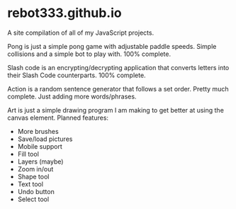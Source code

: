# rebot333.github.io
A site compilation of all of my JavaScript projects.



Pong is just a simple pong game with adjustable paddle speeds. Simple collisions and a simple bot to play with.
100% complete.



Slash code is an encrypting/decrypting application that converts letters into their Slash Code counterparts.
100% complete.



Action is a random sentence generator that follows a set order.
Pretty much complete. Just adding more words/phrases.



Art is just a simple drawing program I am making to get better at using the canvas element.
Planned features:
   + More brushes
   + Save/load pictures
   + Mobile support
   + Fill tool
   + Layers (maybe)
   + Zoom in/out
   + Shape tool
   + Text tool
   + Undo button
   + Select tool
